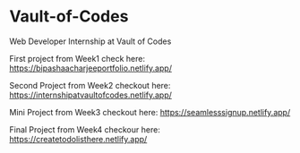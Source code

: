 # Vault-of-Codes
Web Developer Internship at Vault of Codes

First project from Week1 check here:
https://bipashaacharjeeportfolio.netlify.app/

Second Project from Week2 checkout here:
https://internshipatvaultofcodes.netlify.app/

Mini Project from Week3 checkout here:
https://seamlesssignup.netlify.app/

Final Project from Week4 checkour here: 
https://createtodolisthere.netlify.app/
